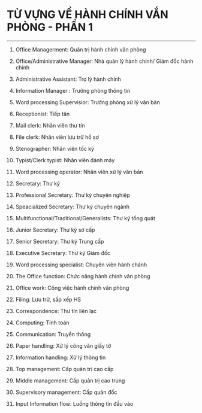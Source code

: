 # TỪ VỰNG VỀ HÀNH CHÍNH VẮN PHÒNG - PHẦN 1

------------------------------------------------------------------------

1. Office Managerment: Quản trị hành chính văn phòng

2. Office/Administrative Manager: Nhà quản lý hành chính/ Giám đốc hành chính

3. Administrative Assistant: Trợ lý hành chính

4. Information Manager : Trưởng phòng thông tin

5. Word processing Supervisior: Trưởng phòng xử lý văn bản

6. Receptionist: Tiếp tân

7. Mail clerk: Nhân viên thư tín

8. File clerk: Nhân viên lưu trữ hồ sơ

9. Stenographer: Nhân viên tốc ký

10. Typist/Clerk typist: Nhân viên đánh máy

11. Word processing operator: Nhân viên xử lý văn bản

12. Secretary: Thư ký

13. Professional Secretary: Thư ký chuyên nghiệp

14. Speacialized Secretary: Thư ký chuyên ngành

15. Multifunctional/Traditional/Generalists: Thư ký tổng quát

16. Junior Secretary: Thư ký sơ cấp

17. Senior Secretary: Thư ký Trung cấp

18. Executive Secretary: Thư ký Giám đốc

19. Word processing specialist: Chuyên viên hành chánh

20. The Office function: Chức năng hành chính văn phòng

21. Office work: Công việc hành chính văn phòng

22. Filing: Lưu trữ, sắp xếp HS

22. Correspondence: Thư tín liên lạc

23. Computing: Tính toán

24. Communication: Truyền thông

25. Paper handling: Xử lý công văn giấy tờ

26. Information handling: Xử lý thông tin

27. Top management: Cấp quản trị cao cấp

28. Middle management: Cấp quản trị cao trung

29. Supervisory management: Cấp quản đốc

30. Input Information flow: Luồng thông tin đầu vào

